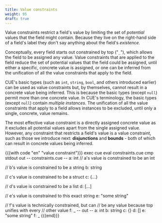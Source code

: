 ```yaml
---
title: Value constraints
weight: 95
draft: true
---
```


Value constraints restrict a field's value by limiting the set of *potential*
values that the field might contain. Because they live on the right-hand side
of a field's label they don't say anything about the field's *existence*.

Conceptually, every field starts out constrained by top ("`_`"), which allows
the field to be assigned any value. Value constraints that are applied to the
field reduce the set of potential values that the field could be assigned,
until either a specific, concrete value is assigned, or one can be inferred
from the unification of all the value constraints that apply to the field.

CUE's basic types (such as `int`, `string`, `bool`, and others introduced
earlier) can be used as value constraints but, by themselves, cannot result in
a concrete value being inferred. This is because the basic types (except
`null`) permit more than one concrete value. In CUE's terminology, the basic
types (except `null`) contain *multiple instances*. The unification of all the
value constraints that apply to a field allows instances to be excluded, until
only a single, concrete, value remains.

The most effective value constraint is a directly assigned concrete value as it
excludes all potential values apart from the single assigned value. However,
any constraint that restricts a field's value is a value constraint, such as
those we introduce next: **disjunctions** and **bounds** - both of which can
result in concrete values being inferred.

{{{with code "en" "value constraint"}}}
exec cue eval constraints.cue
cmp stdout out
-- constraints.cue --
a: int // a's value is constrained to be an int

// b's value is constrained to be a string
b: string

// c's value is constrained to be a struct
c: {...}

// d's value is constrained to be a list
d: [...]

// e's value is constrained to this exact string
e: "some string"

// f's value is technically constrained, but can
// be any value because top unifies with every
// other value
f: _
-- out --
a: int
b: string
c: {}
d: []
e: "some string"
f: _
{{{end}}}
